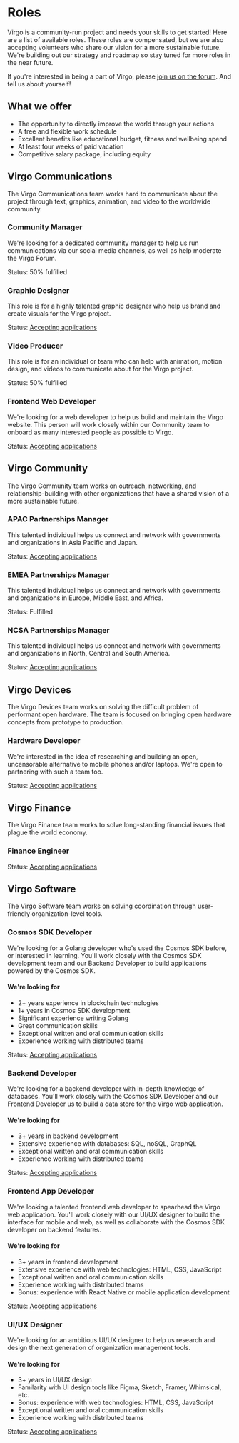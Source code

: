 # Roles

Virgo is a community-run project and needs your skills to get started! Here are a list of available roles. These roles are compensated, but we are also accepting volunteers who share our vision for a more sustainable future. We're building out our strategy and roadmap so stay tuned for more roles in the near future.

If you're interested in being a part of Virgo, please [join us on the forum](https://forum.virgo.org/t/interested-in-joining-the-virgo-team/54). And tell us about yourself!

## What we offer
* The opportunity to directly improve the world through your actions
* A free and flexible work schedule
* Excellent benefits like educational budget, fitness and wellbeing spend
* At least four weeks of paid vacation
* Competitive salary package, including equity

## Virgo Communications
The Virgo Communications team works hard to communicate about the project through text, graphics, animation, and video to the worldwide community.

### Community Manager
We're looking for a dedicated community manager to help us run communications via our social media channels, as well as help moderate the Virgo Forum.

Status: 50% fulfilled

### Graphic Designer
This role is for a highly talented graphic designer who help us brand and create visuals for the Virgo project.

Status: [Accepting applications](https://forum.virgo.org/t/interested-in-joining-the-virgo-team/54)

### Video Producer
This role is for an individual or team who can help with animation, motion design, and videos to communicate about for the Virgo project.

Status: 50% fulfilled

### Frontend Web Developer
We're looking for a web developer to help us build and maintain the Virgo website. This person will work closely within our Community team to onboard as many interested people as possible to Virgo.

Status: [Accepting applications](https://forum.virgo.org/t/interested-in-joining-the-virgo-team/54)

## Virgo Community
The Virgo Community team works on outreach, networking, and relationship-building with other organizations that have a shared vision of a more sustainable future.

### APAC Partnerships Manager
This talented individual helps us connect and network with governments and organizations in Asia Pacific and Japan.

Status: [Accepting applications](https://forum.virgo.org/t/interested-in-joining-the-virgo-team/54)

### EMEA Partnerships Manager
This talented individual helps us connect and network with governments and organizations in Europe, Middle East, and Africa.

Status: Fulfilled

### NCSA Partnerships Manager
This talented individual helps us connect and network with governments and organizations in North, Central and South America.

Status: [Accepting applications](https://forum.virgo.org/t/interested-in-joining-the-virgo-team/54)

## Virgo Devices
The Virgo Devices team works on solving the difficult problem of performant open hardware. The team is focused on bringing open hardware concepts from prototype to production.

### Hardware Developer
We're interested in the idea of researching and building an open, uncensorable alternative to mobile phones and/or laptops. We're open to partnering with such a team too.

Status: [Accepting applications](https://forum.virgo.org/t/interested-in-joining-the-virgo-team/54)

## Virgo Finance
The Virgo Finance team works to solve long-standing financial issues that plague the world economy.

### Finance Engineer

Status: [Accepting applications](https://forum.virgo.org/t/interested-in-joining-the-virgo-team/54)

## Virgo Software
The Virgo Software team works on solving coordination through user-friendly organization-level tools.

### Cosmos SDK Developer
We're looking for a Golang developer who's used the Cosmos SDK before, or interested in learning. You'll work closely with the Cosmos SDK development team and our Backend Developer to build applications powered by the Cosmos SDK.

#### We're looking for
* 2+ years experience in blockchain technologies
* 1+ years in Cosmos SDK development
* Significant experience writing Golang
* Great communication skills
* Exceptional written and oral communication skills
* Experience working with distributed teams

Status: [Accepting applications](https://forum.virgo.org/t/interested-in-joining-the-virgo-team/54)

### Backend Developer

We're looking for a backend developer with in-depth knowledge of databases. You'll work closely with the Cosmos SDK Developer and our Frontend Developer us to build a data store for the Virgo web application.

#### We're looking for
* 3+ years in backend development
* Extensive experience with databases: SQL, noSQL, GraphQL
* Exceptional written and oral communication skills
* Experience working with distributed teams

Status: [Accepting applications](https://forum.virgo.org/t/interested-in-joining-the-virgo-team/54)

### Frontend App Developer
We're looking a talented frontend web developer to spearhead the Virgo web application. You'll work closely with our UI/UX designer to build the interface for mobile and web, as well as collaborate with the Cosmos SDK developer on backend features.

#### We're looking for
* 3+ years in frontend development
* Extensive experience with web technologies: HTML, CSS, JavaScript
* Exceptional written and oral communication skills
* Experience working with distributed teams
* Bonus: experience with React Native or mobile application development

Status: [Accepting applications](https://forum.virgo.org/t/interested-in-joining-the-virgo-team/54)

### UI/UX Designer
We're looking for an ambitious UI/UX designer to help us research and design the next generation of organization management tools.

#### We're looking for
* 3+ years in UI/UX design
* Familarity with UI design tools like Figma, Sketch, Framer, Whimsical, etc.
* Bonus: experience with web technologies: HTML, CSS, JavaScript
* Exceptional written and oral communication skills
* Experience working with distributed teams

Status: [Accepting applications](https://forum.virgo.org/t/interested-in-joining-the-virgo-team/54)
